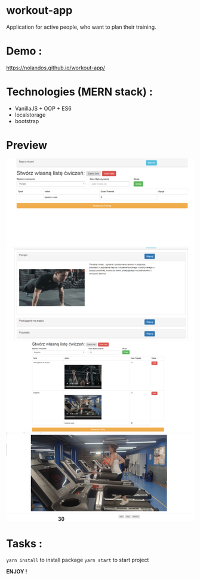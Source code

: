 # workout-app 
Application for active people, who want to plan their training.

# Demo : 
https://nolandos.github.io/workout-app/

# Technologies (MERN stack) :
- VanillaJS + OOP + ES6
- localstorage
- bootstrap

# Preview
![photo_1](./files/Screen_001.png)
![photo_2](./files/Screen_002.png)
![photo_3](./files/Screen_003.png)
![photo_3](./files/Screen_004.png)

# Tasks :
`yarn install` to install package
`yarn start` to start project 

<b> ENJOY !</b>
